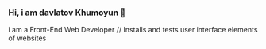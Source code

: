 ### Hi, i am davlatov Khumoyun 👋
i am a Front-End Web Developer // Installs and tests user interface elements of websites

